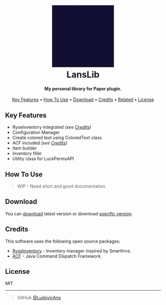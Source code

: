 <h1 align="center">
  <a href="https://github.com/LudovicAns/LansLib"><img src="./logo.gif" alt="LansLib Logo" width="200"></a>
  <br>
  LansLib
  <br>
</h1>

<h4 align="center">My personal library for Paper plugin.</h4>


<p align="center">
  <a href="#key-features">Key Features</a> •
  <a href="#how-to-use">How To Use</a> •
  <a href="#download">Download</a> •
  <a href="#credits">Credits</a> •
  <a href="#related">Related</a> •
  <a href="#license">License</a>
</p>

## Key Features

* RyseInventory integrated *(see <a href="#credits">Credits</a>)*
* Configuration Manager
* Create colored text using ColoredText class
* ACF included *(see <a href="#credits">Credits</a>)*
* Item builder 
* Inventory filler
* Utility class for LuckPermsAPI

## How To Use

> WIP - Need short and good documentation.

## Download

You can [download](https://github.com/LudovicAns/LansLib/releases/download/v1.6.0/LansLib-1.6.0.jar) latest version or
download [specific version](https://github.com/LudovicAns/LansLib/releases).

## Credits

This software uses the following open source packages:

- [RyseInventory](https://github.com/RyseInventory/RyseInventory) - Inventory manager inspired by SmartInvs.
- [ACF](https://github.com/aikar/commands) - Java Command Dispatch Framework.

## License

MIT

---

> GitHub [@LudovicAns](https://github.com/ludovicans)
